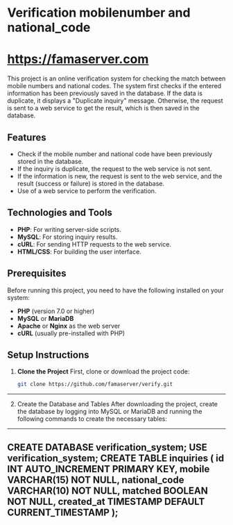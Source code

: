 #  Verification mobilenumber and national_code
#  https://famaserver.com
This project is an online verification system for checking the match between mobile numbers and national codes. The system first checks if the entered information has been previously saved in the database. If the data is duplicate, it displays a "Duplicate inquiry" message. Otherwise, the request is sent to a web service to get the result, which is then saved in the database.

## Features
- Check if the mobile number and national code have been previously stored in the database.
- If the inquiry is duplicate, the request to the web service is not sent.
- If the information is new, the request is sent to the web service, and the result (success or failure) is stored in the database.
- Use of a web service to perform the verification.

## Technologies and Tools
- **PHP**: For writing server-side scripts.
- **MySQL**: For storing inquiry results.
- **cURL**: For sending HTTP requests to the web service.
- **HTML/CSS**: For building the user interface.

## Prerequisites
Before running this project, you need to have the following installed on your system:
- **PHP** (version 7.0 or higher)
- **MySQL** or **MariaDB**
- **Apache** or **Nginx** as the web server
- **cURL** (usually pre-installed with PHP)

## Setup Instructions

1. **Clone the Project**
   First, clone or download the project code:

   ```bash
   git clone https://github.com/famaserver/verify.git
---------------------------------------
2.   Create the Database and Tables After downloading the project, create the database by logging into MySQL or MariaDB and running the following commands to create the necessary tables:
   ------------------------------------
CREATE DATABASE verification_system;
USE verification_system;
CREATE TABLE inquiries (
    id INT AUTO_INCREMENT PRIMARY KEY,
    mobile VARCHAR(15) NOT NULL,
    national_code VARCHAR(10) NOT NULL,
    matched BOOLEAN NOT NULL,
    created_at TIMESTAMP DEFAULT CURRENT_TIMESTAMP
);
   ------------------------------------

